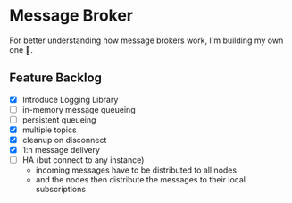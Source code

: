 # Message Broker
For better understanding how message brokers work, I'm building my own one 🦫.


## Feature Backlog
- [x] Introduce Logging Library
- [ ] in-memory message queueing
- [ ] persistent queueing
- [x] multiple topics
- [x] cleanup on disconnect
- [x] 1:n message delivery
- [ ] HA (but connect to any instance)
  - incoming messages have to be distributed to all nodes
  - and the nodes then distribute the messages to their local subscriptions
